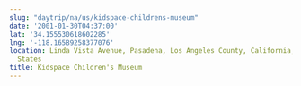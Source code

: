 ```yaml
---
slug: "daytrip/na/us/kidspace-childrens-museum"
date: '2001-01-30T04:37:00'
lat: '34.155530618602285'
lng: '-118.16589258377076'
location: Linda Vista Avenue, Pasadena, Los Angeles County, California, 91102, United
  States
title: Kidspace Children's Museum
---
```



